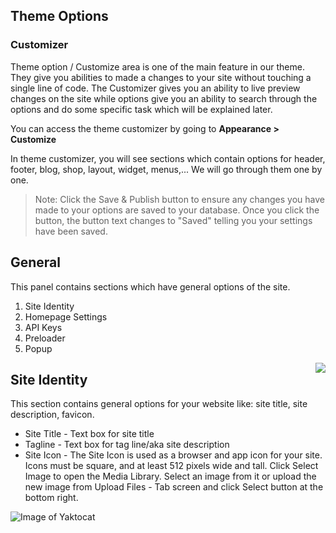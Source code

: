 ## Theme Options
### Customizer

Theme option / Customize area is one of the main feature in our theme. They give you abilities to made a changes to your site without touching a single line of code. The Customizer gives you an ability to live preview changes on the site while options give you an ability to search through the options and do some specific task which will be explained later.

You can access the theme customizer by going to **Appearance > Customize**

In theme customizer, you will see sections which contain options for header, footer, blog, shop, layout, widget, menus,... We will go through them one by one.

> Note: Click the Save & Publish button to ensure any changes you have made to your options are saved to your database. Once you click the button, the button text changes to "Saved" telling you your settings have been saved.

## General

This panel contains sections which have general options of the site.

1. Site Identity
2. Homepage Settings
3. API Keys
4. Preloader
5. Popup

<img align="right" src="http://docs.uix.store/konte/_images/customize-general.png">

## Site Identity

This section contains general options for your website like: site title, site description, favicon.

- Site Title - Text box for site title
- Tagline - Text box for tag line/aka site description
- Site Icon - The Site Icon is used as a browser and app icon for your site. Icons must be square, and at least 512 pixels wide and tall. Click Select Image to open the Media Library. Select an image from it or upload the new image from Upload Files - Tab screen and click Select button at the bottom right.

![Image of Yaktocat](http://docs.uix.store/konte/_images/customize-general--site_identity.png)
